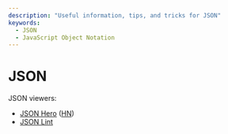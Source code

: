 ```yaml
---
description: "Useful information, tips, and tricks for JSON"
keywords: 
  - JSON
  - JavaScript Object Notation
---
```

# JSON

JSON viewers:

- [JSON Hero](https://jsonhero.io/)
  ([HN](https://news.ycombinator.com/item?id=33783504))
- [JSON Lint](https://jsonlint.com/)

